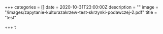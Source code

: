 +++
categories = []
date = 2020-10-31T23:00:00Z
description = ""
image = "/images/zapytanie-kulturazakrzew-test-skrzynki-podawczej-2.pdf"
title = "test"

+++
t